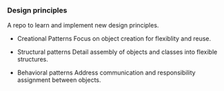 ### Design principles

A repo to learn and implement new design principles.


- Creational Patterns 
Focus on object creation for flexiblity and reuse.

- Structural patterns
Detail assembly of objects and classes into flexible structures.

- Behavioral patterns
Address communication and responsibility assignment between objects.